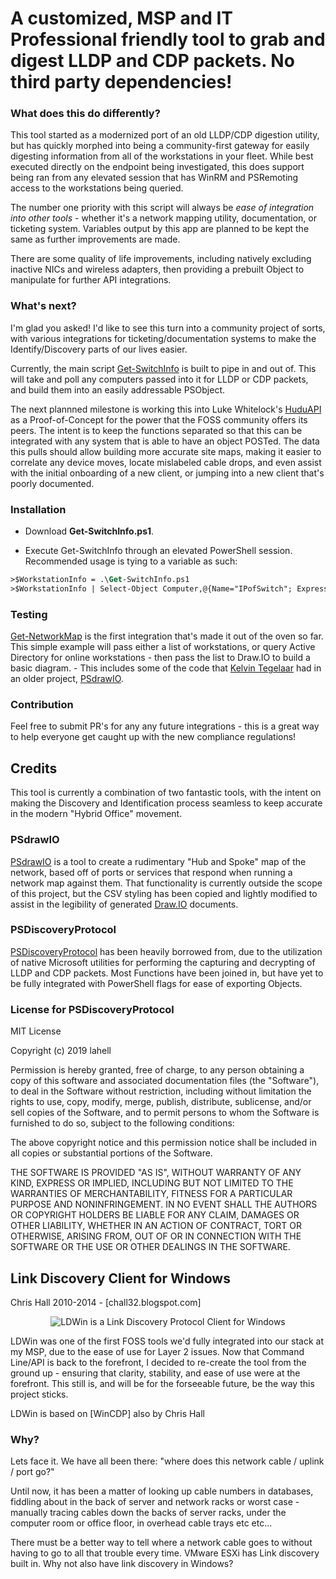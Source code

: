 # A customized, MSP and IT Professional friendly tool to grab and digest LLDP and CDP packets. No third party dependencies!

### What does this do differently?

This tool started as a modernized port of an old LLDP/CDP digestion utility, but has quickly morphed into being a community-first gateway for easily digesting information from all of the workstations in your fleet. While best executed directly on the endpoint being investigated, this does support being ran from any elevated session that has WinRM and PSRemoting access to the workstations being queried.

The number one priority with this script will always be *ease of integration into other tools* - whether it's a network mapping utility, documentation, or ticketing system. Variables output by this app are planned to be kept the same as further improvements are made.

There are some quality of life improvements, including natively excluding inactive NICs and wireless adapters, then providing a prebuilt Object to manipulate for further API integrations.

### What's next?

I'm glad you asked! I'd like to see this turn into a community project of sorts, with various integrations for ticketing/documentation systems to make the Identify/Discovery parts of our lives easier.

Currently, the main script [Get-SwitchInfo](https://github.com/LoldenCode/LDWinCLI/blob/master/Get-SwitchInfo.ps1) is built to pipe in and out of. This will take and poll any computers passed into it for LLDP or CDP packets, and build them into an easily addressable PSObject.

The next plannned milestone is working this into Luke Whitelock's [HuduAPI](https://github.com/lwhitelock/HuduAPI) as a Proof-of-Concept for the power that the FOSS community offers its peers. The intent is to keep the functions separated so that this can be integrated with any system that is able to have an object POSTed. The data this pulls should allow building more accurate site maps, making it easier to correlate any device moves, locate mislabeled cable drops, and even assist with the initial onboarding of a new client, or jumping into a new client that's poorly documented.

### Installation

+ Download **Get-SwitchInfo.ps1**.

+ Execute Get-SwitchInfo through an elevated PowerShell session. Recommended usage is tying to a variable as such:

```ps
>$WorkstationInfo = .\Get-SwitchInfo.ps1
>$WorkstationInfo | Select-Object Computer,@{Name="IPofSwitch"; Expression = {$_.IPAddress}},Device
```

### Testing

[Get-NetworkMap](https://github.com/LoldenCode/LDWinCLI/blob/master/Get-NetworkMap.ps1) is the first integration that's made it out of the oven so far. This simple example will pass either a list of workstations, or query Active Directory for online workstations - then pass the list to Draw.IO to build a basic diagram.
    - This includes some of the code that [Kelvin Tegelaar](https://github.com/KelvinTegelaar/) had in an older project, [PSdrawIO](https://github.com/KelvinTegelaar/PSdrawIO/).

### Contribution

Feel free to submit PR's for any any future integrations - this is a great way to help everyone get caught up with the new compliance regulations!

## Credits

This tool is currently a combination of two fantastic tools, with the intent on making the Discovery and Identification process seamless to keep accurate in the modern "Hybrid Office" movement.

### PSdrawIO

[PSdrawIO](https://github.com/KelvinTegelaar/PSdrawIO/) is a tool to create a rudimentary "Hub and Spoke" map of the network, based off of ports or services that respond when running a network map against them. That functionality is currently outside the scope of this project, but the CSV styling has been copied and lightly modified to assist in the legibility of generated [Draw.IO](https://app.diagrams.net) documents.

### PSDiscoveryProtocol

[PSDiscoveryProtocol](https://github.com/lahell/PSDiscoveryProtocol/tree/master) has been heavily borrowed from, due to the utilization of native Microsoft utilities for performing the capturing and decrypting of LLDP and CDP packets. Most Functions have been joined in, but have yet to be fully integrated with PowerShell flags for ease of exporting Objects.

### License for PSDiscoveryProtocol

MIT License

Copyright (c) 2019 lahell

Permission is hereby granted, free of charge, to any person obtaining a copy
of this software and associated documentation files (the "Software"), to deal
in the Software without restriction, including without limitation the rights
to use, copy, modify, merge, publish, distribute, sublicense, and/or sell
copies of the Software, and to permit persons to whom the Software is
furnished to do so, subject to the following conditions:

The above copyright notice and this permission notice shall be included in all
copies or substantial portions of the Software.

THE SOFTWARE IS PROVIDED "AS IS", WITHOUT WARRANTY OF ANY KIND, EXPRESS OR
IMPLIED, INCLUDING BUT NOT LIMITED TO THE WARRANTIES OF MERCHANTABILITY,
FITNESS FOR A PARTICULAR PURPOSE AND NONINFRINGEMENT. IN NO EVENT SHALL THE
AUTHORS OR COPYRIGHT HOLDERS BE LIABLE FOR ANY CLAIM, DAMAGES OR OTHER
LIABILITY, WHETHER IN AN ACTION OF CONTRACT, TORT OR OTHERWISE, ARISING FROM,
OUT OF OR IN CONNECTION WITH THE SOFTWARE OR THE USE OR OTHER DEALINGS IN THE
SOFTWARE.

## Link Discovery Client for Windows

Chris Hall 2010-2014 - [chall32.blogspot.com]

<p align="center"> 
<img src="https://github.com/chall32/LDWin/blob/master/LDWin.png?raw=true" alt="LDWin is a Link Discovery Protocol Client for Windows"/>
</p>

LDWin was one of the first FOSS tools we'd fully integrated into our stack at my MSP, due to the ease of use for Layer 2 issues. Now that Command Line/API is back to the forefront, I decided to re-create the tool from the ground up - ensuring that clarity, stability, and ease of use were at the forefront. This still is, and will be for the forseeable future, be the way this project sticks.

LDWin is based on [WinCDP] also by Chris Hall

### Why?

Lets face it.  We have all been there: "where does this network cable / uplink / port go?"

Until now, it has been a matter of looking up cable numbers in databases, fiddling about in the back of server and network racks or worst case - manually tracing cables down the backs of server racks, under the computer room or office floor, in overhead cable trays etc etc...

There must be a better way to tell where a network cable goes to without having to go to all that trouble every time.  VMware ESXi has Link discovery built in. Why not also have link discovery in Windows?
